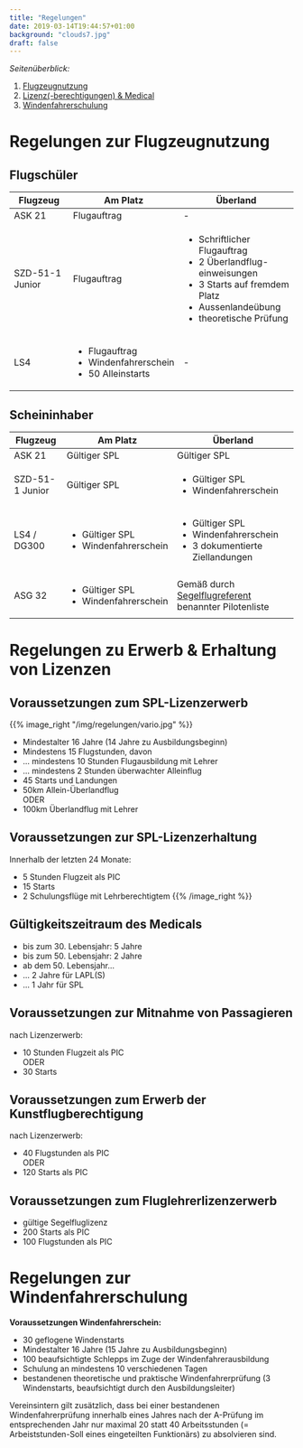 ```yaml
---
title: "Regelungen"
date: 2019-03-14T19:44:57+01:00
background: "clouds7.jpg"
draft: false
---
```

*Seitenüberblick:*

1. [Flugzeugnutzung](#Flugzeugnutzung)
2. [Lizenz(-berechtigungen) & Medical](#Lizenz)
3. [Windenfahrerschulung](#Winde)

<a name="Flugzeugnutzung"></a>

# Regelungen zur Flugzeugnutzung

## Flugschüler
**Flugzeug** | **Am Platz** | **Überland**
---- | ---- | ----
ASK 21 | Flugauftrag | -
SZD-51-1 Junior | Flugauftrag | <ul><li>Schriftlicher Flugauftrag</li> <li> 2 Überlandflug- </br> einweisungen </li> <li> 3 Starts auf fremdem Platz </li> </li> <li> Aussenlandeübung </li>  <li> theoretische Prüfung </li> </ul>
LS4 | <ul> <li>Flugauftrag</li><li>Windenfahrerschein</li><li>50 Alleinstarts</li></ul> | -

## Scheininhaber
**Flugzeug** | **Am Platz** | **Überland**
---- | ---- | ----
ASK 21 | Gültiger SPL | Gültiger SPL
SZD-51-1 Junior | Gültiger SPL | <ul><li>Gültiger SPL</li> <li>Windenfahrerschein</li></ul>
LS4 / DG300| <ul><li>Gültiger SPL</li><li>Windenfahrerschein</li></ul> | <ul><li>Gültiger SPL</li><li> Windenfahrerschein </li> <li>3 dokumentierte Ziellandungen</li></ul>
ASG 32 | <ul><li>Gültiger SPL</li><li>Windenfahrerschein</li></ul> | Gemäß durch [Segelflugreferent](/kontakt#Ansprechpartner) benannter Pilotenliste

<a name="Lizenz"></a>

# Regelungen zu Erwerb & Erhaltung von Lizenzen

## Voraussetzungen zum SPL-Lizenzerwerb
{{% image_right "/img/regelungen/vario.jpg" %}}
+ Mindestalter 16 Jahre (14 Jahre zu Ausbildungsbeginn)
+ Mindestens 15 Flugstunden, davon
+ ... mindestens 10 Stunden Flugausbildung mit Lehrer
+ ... mindestens 2 Stunden überwachter Alleinflug
+ 45 Starts und Landungen
+ 50km Allein-Überlandflug
<br>ODER
+ 100km Überlandflug mit Lehrer

## Voraussetzungen zur SPL-Lizenzerhaltung
Innerhalb der letzten 24 Monate:

+ 5 Stunden Flugzeit als PIC
+ 15 Starts
+ 2 Schulungsflüge mit Lehrberechtigtem
{{% /image_right %}}

## Gültigkeitszeitraum des Medicals
+ bis zum 30. Lebensjahr: 5 Jahre
+ bis zum 50. Lebensjahr: 2 Jahre
+ ab dem 50. Lebensjahr...
+ ... 2 Jahre für LAPL(S)
+ ... 1 Jahr für SPL

## Voraussetzungen zur Mitnahme von Passagieren
nach Lizenzerwerb:

+ 10 Stunden Flugzeit als PIC
<br>ODER
+ 30 Starts

## Voraussetzungen zum Erwerb der Kunstflugberechtigung
nach Lizenzerwerb:

+ 40 Flugstunden als PIC
<br>ODER
+ 120 Starts als PIC

## Voraussetzungen zum Fluglehrerlizenzerwerb
+ gültige Segelfluglizenz
+ 200 Starts als PIC
+ 100 Flugstunden als PIC

<a name="Winde"></a>

# Regelungen zur Windenfahrerschulung
**Voraussetzungen Windenfahrerschein:**

+ 30 geflogene Windenstarts
+ Mindestalter 16 Jahre (15 Jahre zu Ausbildungsbeginn)
+ 100 beaufsichtigte Schlepps im Zuge der Windenfahrerausbildung
+ Schulung an mindestens 10 verschiedenen Tagen
+ bestandenen theoretische und praktische Windenfahrerprüfung (3 Windenstarts, beaufsichtigt durch den Ausbildungsleiter)

Vereinsintern gilt zusätzlich, dass bei einer bestandenen Windenfahrerprüfung innerhalb eines Jahres nach der A-Prüfung im entsprechenden Jahr nur maximal 20 statt 40 Arbeitsstunden (= Arbeiststunden-Soll eines eingeteilten Funktionärs) zu absolvieren sind.
